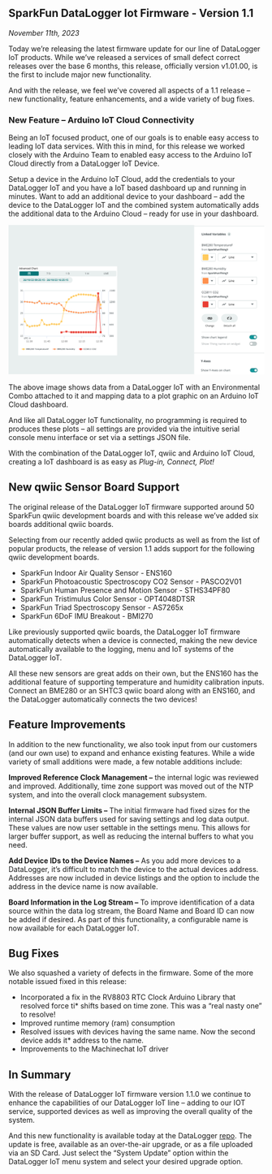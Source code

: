 
## SparkFun DataLogger Iot Firmware - Version 1.1

_November 11th, 2023_

Today we’re releasing the latest firmware update for our line of DataLogger IoT products. While we’ve released a services of small defect correct releases over the base 6 months, this release, officially version v1.01.00, is the first to include major new functionality.

And with the release, we feel we’ve covered all aspects of a 1.1 release – new functionality, feature enhancements, and a wide variety of bug fixes.  

### New Feature – Arduino IoT Cloud Connectivity

Being an IoT focused product, one of our goals is to enable easy access to leading IoT data services. With this in mind, for this release we worked closely with the Arduino Team to enabled easy access to the Arduino IoT Cloud directly from a DataLogger IoT Device.

Setup a device in the Arduino IoT Cloud, add the credentials to your DataLogger IoT and you have a IoT based dashboard up and running in minutes. Want to add an additional device to your dashboard – add the device to the DataLogger IoT and the combined system automatically adds the additional data to the Arduino Cloud – ready for use in your dashboard.

![DataLogger Iot Data on Arduino IoT Cloud](res/v010101_aiot.png)

The above image shows data from a DataLogger IoT with an Environmental Combo attached to it and mapping data to a plot graphic on an Arduino IoT Cloud dashboard.

And like all DataLogger IoT functionality, no programming is required to produces these plots – all settings are provided via the intuitive serial console menu interface or set via a settings JSON file.

With the combination of the DataLogger IoT, qwiic and Arduino IoT Cloud, creating a IoT dashboard is as easy as *Plug-in, Connect, Plot!*

## New qwiic Sensor Board Support

The original release of the DataLogger IoT firmware supported around 50 SparkFun qwiic development boards and with this release we’ve added six boards additional qwiic boards.

Selecting from our recently added qwiic products as well as from the list of popular products, the release of version 1.1 adds support for the following qwiic development boards.

* SparkFun Indoor Air Quality Sensor - ENS160
* SparkFun Photoacoustic Spectroscopy CO2 Sensor - PASCO2V01
* SparkFun Human Presence and Motion Sensor - STHS34PF80
* SparkFun Tristimulus Color Sensor - OPT4048DTSR
* SparkFun Triad Spectroscopy Sensor - AS7265x
* SparkFun 6DoF IMU Breakout - BMI270

Like previously supported qwiic boards, the DataLogger IoT firmware automatically detects when a device is connected, making the new device automatically available to the logging, menu and IoT systems of the DataLogger IoT.

All these new sensors are great adds on their own, but the ENS160 has the additional feature of supporting temperature and humidity calibration inputs. Connect an BME280 or an SHTC3 qwiic board along with an ENS160, and the DataLogger automatically connects the two devices!

## Feature Improvements

In addition to the new functionality, we also took input from our customers (and our own use) to expand and enhance existing features. While a wide variety of small additions were made, a few notable additions include:

**Improved Reference Clock Management –** the internal logic was reviewed and improved. Additionally, time zone support was moved out of the NTP system, and into the overall clock management subsystem.

**Internal JSON Buffer Limits –** The initial firmware had fixed sizes for the internal JSON data buffers used for saving settings and log data output. These values are now user settable in the settings menu. This allows for larger buffer support, as well as reducing the internal buffers to what you need.

**Add Device IDs to the Device Names –** As you add more devices to a DataLogger, it’s difficult to match the device to the actual devices address. Addresses are now included in device listings and the option to include the address in the device name is now available.

**Board Information in the Log Stream –** To improve identification of a data source within the data log stream, the Board Name and Board ID can now be added if desired. As part of this functionality, a configurable name is now available for each DataLogger IoT.

## Bug Fixes

We also squashed a variety of defects in the firmware. Some of the more notable issued fixed in this release:

* Incorporated a fix in the RV8803 RTC Clock Arduino Library that resolved force ti*  shifts based on time zone. This was a “real nasty one” to resolve!
* Improved runtime memory (ram) consumption
* Resolved issues with devices having the same name. Now the second device adds it*  address to the name.
* Improvements to the Machinechat IoT driver

## In Summary

With the release of DataLogger IoT firmware version 1.1.0 we continue to enhance the capabilities of our DataLogger IoT line – adding to our IOT service, supported devices as well as improving the overall quality of the system.

And this new functionality is available today at the DataLogger [repo](https://github.com/sparkfun/SparkFun_DataLogger).  The update is free, available as an over-the-air upgrade, or as a file uploaded via an SD Card.  Just select the “System Update” option within the DataLogger IoT menu system and select your desired upgrade option.
